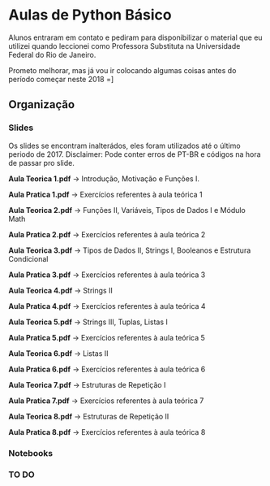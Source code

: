 # Aulas de Python Básico
Alunos entraram em contato e pediram para disponibilizar o material que eu utilizei quando leccionei como Professora Substituta na Universidade Federal do Rio de Janeiro.

Prometo melhorar, mas já vou ir colocando algumas coisas antes do período começar neste 2018 =]

## Organização
### Slides
Os slides se encontram inalterádos, eles foram utilizados até o último periodo de 2017. 
Disclaimer: Pode conter erros de PT-BR e códigos na hora de passar pro slide.

**Aula Teorica 1.pdf** -> Introdução, Motivação e Funções I.

**Aula Pratica 1.pdf** -> Exercícios referentes à aula teórica 1

**Aula Teorica 2.pdf** -> Funções II, Variáveis, Tipos de Dados I e Módulo Math

**Aula Pratica 2.pdf** -> Exercícios referentes à aula teórica 2

**Aula Teorica 3.pdf** -> Tipos de Dados II, Strings I, Booleanos e Estrutura Condicional

**Aula Pratica 3.pdf** -> Exercícios referentes à aula teórica 3

**Aula Teorica 4.pdf** -> Strings II

**Aula Pratica 4.pdf** -> Exercícios referentes à aula teórica 4

**Aula Teorica 5.pdf** -> Strings III, Tuplas, Listas I

**Aula Pratica 5.pdf** -> Exercícios referentes à aula teórica 5

**Aula Teorica 6.pdf** -> Listas II

**Aula Pratica 6.pdf** -> Exercícios referentes à aula teórica 6

**Aula Teorica 7.pdf** -> Estruturas de Repetição I

**Aula Pratica 7.pdf** -> Exercícios referentes à aula teórica 7

**Aula Teorica 8.pdf** -> Estruturas de Repetição II

**Aula Pratica 8.pdf** -> Exercícios referentes à aula teórica 8


### Notebooks

### TO DO

